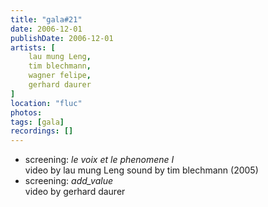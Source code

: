 ```yaml
---
title: "gala#21"
date: 2006-12-01
publishDate: 2006-12-01
artists: [
    lau mung Leng,
    tim blechmann,
    wagner felipe,
    gerhard daurer
]
location: "fluc"
photos:
tags: [gala]
recordings: []
---
```

- screening: _le voix et le phenomene I_  
video by lau mung Leng sound by tim blechmann (2005)
- screening: _add_value_  
video by gerhard daurer
